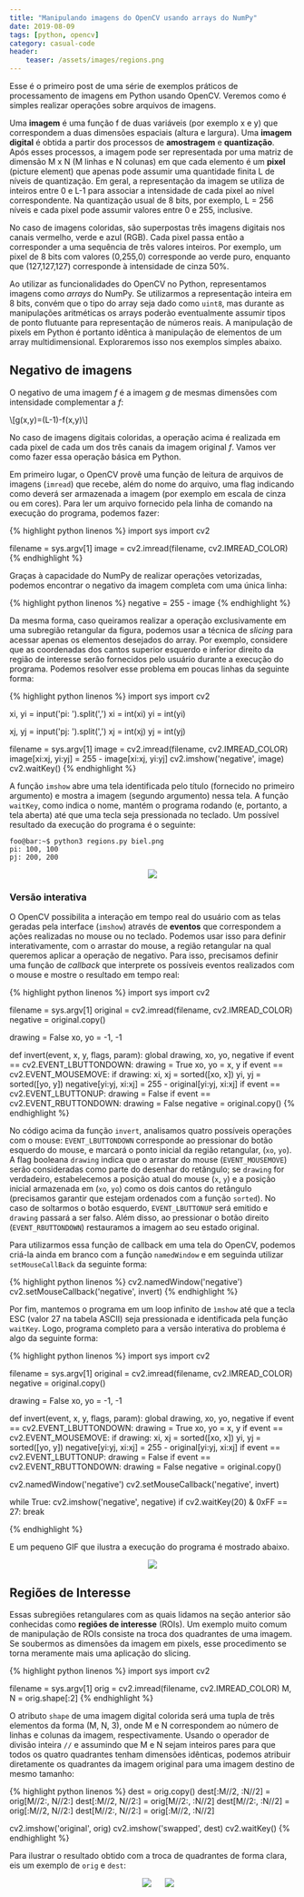 ```yaml
---
title: "Manipulando imagens do OpenCV usando arrays do NumPy"
date: 2019-08-09
tags: [python, opencv]
category: casual-code
header:
    teaser: /assets/images/regions.png
---
```


Esse é o primeiro post de uma série de exemplos práticos de processamento de imagens em Python usando OpenCV.<!--more--> Veremos como é simples realizar operações sobre arquivos de imagens.

Uma **imagem** é uma função f de duas variáveis (por exemplo x e y) que correspondem a duas dimensões espaciais (altura e largura). Uma **imagem digital** é obtida a partir dos processos de **amostragem** e **quantização**. Após esses processos, a imagem pode ser representada por uma matriz de dimensão M x N (M linhas e N colunas) em que cada elemento é um **pixel** (picture element) que apenas pode assumir uma quantidade finita L de níveis de quantização. Em geral, a representação da imagem se utiliza de inteiros entre 0 e L-1 para associar a intensidade de cada pixel ao nível correspondente. Na quantização usual de 8 bits, por exemplo, L = 256 níveis e cada pixel pode assumir valores entre 0 e 255, inclusive.

No caso de imagens coloridas, são superpostas três imagens digitais nos canais vermelho, verde e azul (RGB). Cada pixel passa então a corresponder a uma sequência de três valores inteiros. Por exemplo, um pixel de 8 bits com valores (0,255,0) corresponde ao verde puro, enquanto que (127,127,127) corresponde à intensidade de cinza 50%.

Ao utilizar as funcionalidades do OpenCV no Python, representamos imagens como *arrays* do NumPy. Se utilizarmos a representação inteira em 8 bits, convém que o tipo do array seja dado como `uint8`, mas durante as manipulações aritméticas os arrays poderão eventualmente assumir tipos de ponto flutuante para representação de números reais. A manipulação de pixels em Python é portanto idêntica à manipulação de elementos de um array multidimensional. Exploraremos isso nos exemplos simples abaixo.

## Negativo de imagens

O negativo de uma imagem $f$ é a imagem $g$ de mesmas dimensões com intensidade complementar a $f$:

\\[g(x,y)=(L-1)-f(x,y)\\]

No caso de imagens digitais coloridas, a operação acima é realizada em cada pixel de cada um dos três canais da imagem original $f$. Vamos ver como fazer essa operação básica em Python.

Em primeiro lugar, o OpenCV provê uma função de leitura de arquivos de imagens (`imread`) que recebe, além do nome do arquivo, uma flag indicando como deverá ser armazenada a imagem (por exemplo em escala de cinza ou em cores). Para ler um arquivo fornecido pela linha de comando na execução do programa, podemos fazer:

{% highlight python linenos %}
import sys
import cv2

filename = sys.argv[1]
image = cv2.imread(filename, cv2.IMREAD_COLOR)
{% endhighlight %}

Graças à capacidade do NumPy de realizar operações vetorizadas, podemos encontrar o negativo da imagem completa com uma única linha:

{% highlight python linenos %}
negative = 255 - image
{% endhighlight %}

Da mesma forma, caso queiramos realizar a operação exclusivamente em uma subregião retangular da figura, podemos usar a técnica de *slicing* para acessar apenas os elementos desejados do array. Por exemplo, considere que as coordenadas dos cantos superior esquerdo e inferior direito da região de interesse serão fornecidos pelo usuário durante a execução do programa. Podemos resolver esse problema em poucas linhas da seguinte forma:

{% highlight python linenos %}
import sys
import cv2

xi, yi = input('pi: ').split(',')
xi = int(xi)
yi = int(yi)

xj, yj = input('pj: ').split(',')
xj = int(xj)
yj = int(yj)

filename = sys.argv[1]
image = cv2.imread(filename, cv2.IMREAD_COLOR)
image[xi:xj, yi:yj] = 255 - image[xi:xj, yi:yj]
cv2.imshow('negative', image)
cv2.waitKey()
{% endhighlight %}

A função `imshow` abre uma tela identificada pelo título (fornecido no primeiro argumento) e mostra a imagem (segundo argumento) nessa tela. A função `waitKey`, como indica o nome, mantém o programa rodando (e, portanto, a tela aberta) até que uma tecla seja pressionada no teclado. Um possível resultado da execução do programa é o seguinte: 

```console
foo@bar:~$ python3 regions.py biel.png
pi: 100, 100
pj: 200, 200
```

<p align="center">
    <img src="../../assets/images/regions.png">
</p>

### Versão interativa

O OpenCV possibilita a interação em tempo real do usuário com as telas geradas pela interface (`imshow`) através de **eventos** que correspondem a ações realizadas no mouse ou no teclado. Podemos usar isso para definir interativamente, com o arrastar do mouse, a região retangular na qual queremos aplicar a operação de negativo. Para isso, precisamos definir uma função de *callback* que interprete os possíveis eventos realizados com o mouse e mostre o resultado em tempo real:

{% highlight python linenos %}
import sys
import cv2

filename = sys.argv[1]
original = cv2.imread(filename, cv2.IMREAD_COLOR)
negative = original.copy()

drawing = False
xo, yo = -1, -1

def invert(event, x, y, flags, param):
    global drawing, xo, yo, negative
    if event == cv2.EVENT_LBUTTONDOWN:
        drawing = True
        xo, yo = x, y
    if event == cv2.EVENT_MOUSEMOVE:
        if drawing:
            xi, xj = sorted([xo, x])
            yi, yj = sorted([yo, y])
            negative[yi:yj, xi:xj] = 255 - original[yi:yj, xi:xj]
    if event == cv2.EVENT_LBUTTONUP:
        drawing = False
    if event == cv2.EVENT_RBUTTONDOWN:
        drawing = False
        negative = original.copy()
{% endhighlight %}

No código acima da função `invert`, analisamos quatro possíveis operações com o mouse: `EVENT_LBUTTONDOWN` corresponde ao pressionar do botão esquerdo do mouse, e marcará o ponto inicial da região retangular, (`xo`, `yo`). A flag booleana `drawing` indica que o arrastar do mouse (`EVENT_MOUSEMOVE`) serão consideradas como parte do desenhar do retângulo; se `drawing` for verdadeiro, estabelecemos a posição atual do mouse (`x`, `y`) e a posição inicial armazenada em (`xo`, `yo`) como os dois cantos do retângulo (precisamos garantir que estejam ordenados com a função `sorted`). No caso de soltarmos o botão esquerdo, `EVENT_LBUTTONUP` será emitido e `drawing` passará a ser falso. Além disso, ao pressionar o botão direito (`EVENT_RBUTTONDOWN`) restauramos a imagem ao seu estado original.

Para utilizarmos essa função de callback em uma tela do OpenCV, podemos criá-la ainda em branco com a função `namedWindow` e em seguinda utilizar `setMouseCallBack` da seguinte forma:

{% highlight python linenos %}
cv2.namedWindow('negative')
cv2.setMouseCallback('negative', invert)
{% endhighlight %}

Por fim, mantemos o programa em um loop infinito de `ìmshow` até que a tecla ESC (valor 27 na tabela ASCII) seja pressionada e identificada pela função `waitKey`. Logo, programa completo para a versão interativa do problema é algo da seguinte forma:

{% highlight python linenos %}
import sys
import cv2

filename = sys.argv[1]
original = cv2.imread(filename, cv2.IMREAD_COLOR)
negative = original.copy()

drawing = False
xo, yo = -1, -1

def invert(event, x, y, flags, param):
    global drawing, xo, yo, negative
    if event == cv2.EVENT_LBUTTONDOWN:
        drawing = True
        xo, yo = x, y
    if event == cv2.EVENT_MOUSEMOVE:
        if drawing:
            xi, xj = sorted([xo, x])
            yi, yj = sorted([yo, y])
            negative[yi:yj, xi:xj] = 255 - original[yi:yj, xi:xj]
    if event == cv2.EVENT_LBUTTONUP:
        drawing = False
    if event == cv2.EVENT_RBUTTONDOWN:
        drawing = False
        negative = original.copy()

cv2.namedWindow('negative')
cv2.setMouseCallback('negative', invert)

while True:
    cv2.imshow('negative', negative)
    if cv2.waitKey(20) & 0xFF == 27:
        break

{% endhighlight %}

E um pequeno GIF que ilustra a execução do programa é mostrado abaixo.

<p align="center">
    <img src="../../assets/images/regions2.gif">
</p>

## Regiões de Interesse

Essas subregiões retangulares com as quais lidamos na seção anterior são conhecidas como **regiões de interesse** (ROIs). Um exemplo muito comum de manipulação de ROIs consiste na troca dos quadrantes de uma imagem. Se soubermos as dimensões da imagem em pixels, esse procedimento se torna meramente mais uma aplicação do slicing. 

{% highlight python linenos %}
import sys
import cv2

filename = sys.argv[1]
orig = cv2.imread(filename, cv2.IMREAD_COLOR)
M, N = orig.shape[:2]
{% endhighlight %}

O atributo `shape` de uma imagem digital colorida será uma tupla de três elementos da forma (M, N, 3), onde M e N correspondem ao número de linhas e colunas da imagem, respectivamente. Usando o operador de divisão inteira `//` e assumindo que M e N sejam inteiros pares para que todos os quatro quadrantes tenham dimensões idênticas, podemos atribuir diretamente os quadrantes da imagem original para uma imagem destino de mesmo tamanho:

{% highlight python linenos %}
dest = orig.copy()
dest[:M//2, :N//2] = orig[M//2:, N//2:]
dest[:M//2, N//2:] = orig[M//2:, :N//2]
dest[M//2:, :N//2] = orig[:M//2, N//2:]
dest[M//2:, N//2:] = orig[:M//2, :N//2]

cv2.imshow('original', orig)
cv2.imshow('swapped', dest)
cv2.waitKey()
{% endhighlight %}

Para ilustrar o resultado obtido com a troca de quadrantes de forma clara, eis um exemplo de `orig` e `dest`:

<p align="center">
    <img hspace="20" src="../../assets/images/abcd.jpeg">
    <img src="../../assets/images/trocaregioes.png">
</p>